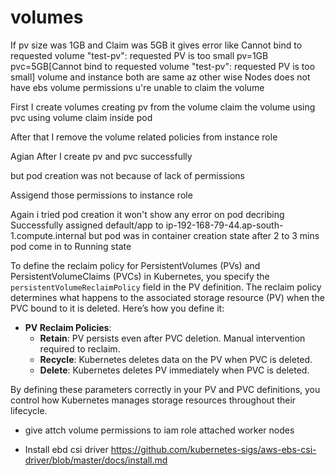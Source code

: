 # volumes

 If pv size was 1GB and Claim was 5GB it gives error like  Cannot bind to requested volume "test-pv": requested PV is too small
 pv=1GB pvc=5GB[Cannot bind to requested volume "test-pv": requested PV is too small]
 volume and instance both are same az other wise 
 Nodes does not have ebs volume permissions u're unable to claim the volume 

 First I create volumes
 creating pv from the volume
 claim the volume using pvc
 using volume claim inside pod

 After that I remove the volume related policies from instance role

 Agian After I create pv and pvc successfully

 but pod creation was not because of lack of permissions

 Assigend those permissions to instance role

Again i tried pod creation it won't show any error on pod decribing
    Successfully assigned default/app to ip-192-168-79-44.ap-south-1.compute.internal
 but pod was in container creation state  after 2 to 3 mins pod come in to Running state


To define the reclaim policy for PersistentVolumes (PVs) and PersistentVolumeClaims (PVCs) in Kubernetes, you specify the `persistentVolumeReclaimPolicy` field in the PV definition. The reclaim policy determines what happens to the associated storage resource (PV) when the PVC bound to it is deleted. Here’s how you define it:


 - **PV Reclaim Policies**:
   - **Retain**: PV persists even after PVC deletion. Manual intervention required to reclaim.
   - **Recycle**: Kubernetes deletes data on the PV when PVC is deleted.
   - **Delete**: Kubernetes deletes PV immediately when PVC is deleted.

By defining these parameters correctly in your PV and PVC definitions, you control how Kubernetes manages storage resources throughout their lifecycle.


* give attch volume permissions to iam role attached worker nodes

* Install ebd csi driver
https://github.com/kubernetes-sigs/aws-ebs-csi-driver/blob/master/docs/install.md

